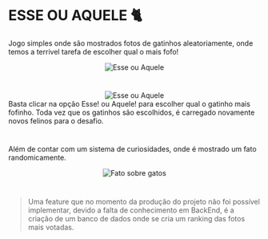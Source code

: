 # ESSE OU AQUELE 🐈

Jogo simples onde são mostrados fotos de gatinhos aleatoriamente, onde temos a terrivel tarefa de escolher qual o mais fofo!

<div align="center">

<img src="https://i.ibb.co/Q8qh2wH/V-deo-sem-t-tulo-Feito-com-o-Clipchamp.gif" alt="Esse ou Aquele">

</div>

#

<div align="center">

<img src="https://i.ibb.co/TYzML9y/esse-ou-aquele.jpg" alt="Esse ou Aquele">

</div>
Basta clicar na opção Esse! ou Aquele! para escolher qual o gatinho mais fofinho. Toda vez que os gatinhos são escolhidos, é carregado novamente novos felinos para o desafio.

#

Além de contar com um sistema de curiosidades, onde é mostrado um fato randomicamente.

<div align="center">

<img src="https://i.ibb.co/rQcTvH1/fatos.jpg" alt="Fato sobre gatos">

</div>

#

>Uma feature que no momento da produção do projeto não foi possível implementar, devido a falta de conhecimento em BackEnd, é a criação de um banco de dados onde se cria um ranking das fotos mais votadas.
